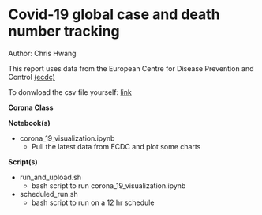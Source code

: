 # Covid-19 global case and death number tracking
Author: Chris Hwang

This report uses data from the European Centre for Disease Prevention and Control [(ecdc)](
"https://www.ecdc.europa.eu/en/geographical-distribution-2019-ncov-cases\n",
    )
    
To donwload the csv file yourself: [link](
    "https://www.ecdc.europa.eu/en/publications-data/download-todays-data-geographic-distribution-covid-19-cases-worldwide\n",
    )

**Corona Class**

**Notebook(s)**
- corona_19_visualization.ipynb
    - Pull the latest data from ECDC and plot some charts

**Script(s)**
- run_and_upload.sh
    - bash script to run corona_19_visualization.ipynb
- scheduled_run.sh
    - bash script to run on a 12 hr schedule
